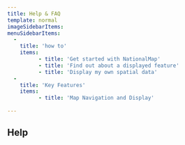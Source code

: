 ```yaml
---
title: Help & FAQ
template: normal
imageSidebarItems: 
menuSidebarItems:
  - 
    title: 'how to'
    items: 
          - title: 'Get started with NationalMap'
          - title: 'Find out about a displayed feature'
          - title: 'Display my own spatial data'
  -
    title: 'Key Features'
    items: 
          - title: 'Map Navigation and Display'
          
---
```


## Help